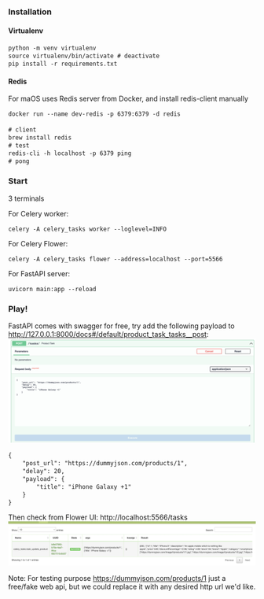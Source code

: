 ### Installation

#### Virtualenv
```
python -m venv virtualenv
source virtualenv/bin/activate # deactivate
pip install -r requirements.txt
```

#### Redis
For maOS uses Redis server from Docker, and install redis-client manually
```
docker run --name dev-redis -p 6379:6379 -d redis

# client
brew install redis
# test
redis-cli -h localhost -p 6379 ping
# pong
```

### Start
3 terminals

For Celery worker:
```
celery -A celery_tasks worker --loglevel=INFO
```

For Celery Flower:
```
celery -A celery_tasks flower --address=localhost --port=5566
```

For FastAPI server:
```
uvicorn main:app --reload
```

### Play!
FastAPI comes with swagger for free, try add the following payload to http://127.0.0.1:8000/docs#/default/product_task_tasks__post:
![Swagger](images/Swagger.png?raw=true "Swagger example")
```
{
    "post_url": "https://dummyjson.com/products/1",
    "delay": 20,
    "payload": {
        "title": "iPhone Galaxy +1"
    }
}
```
Then check from Flower UI: http://localhost:5566/tasks
![Flower Demo](images/Flower.png?raw=true "Flower UI example")

Note: For testing purpose https://dummyjson.com/products/1 just a free/fake web api, but we could replace it with any desired http url we'd like.
